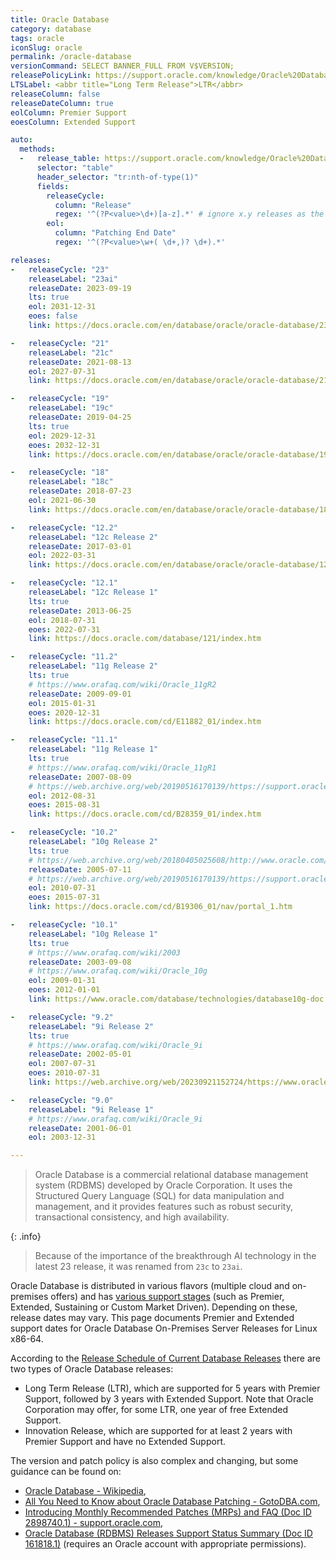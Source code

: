 ```yaml
---
title: Oracle Database
category: database
tags: oracle
iconSlug: oracle
permalink: /oracle-database
versionCommand: SELECT BANNER_FULL FROM V$VERSION;
releasePolicyLink: https://support.oracle.com/knowledge/Oracle%20Database%20Products/742060_1.html
LTSLabel: <abbr title="Long Term Release">LTR</abbr>
releaseColumn: false
releaseDateColumn: true
eolColumn: Premier Support
eoesColumn: Extended Support

auto:
  methods:
  -   release_table: https://support.oracle.com/knowledge/Oracle%20Database%20Products/742060_1.html
      selector: "table"
      header_selector: "tr:nth-of-type(1)"
      fields:
        releaseCycle:
          column: "Release"
          regex: '^(?P<value>\d+)[a-z].*' # ignore x.y releases as the Premier Support date is not displayed
        eol:
          column: "Patching End Date"
          regex: '^(?P<value>\w+( \d+,)? \d+).*'

releases:
-   releaseCycle: "23"
    releaseLabel: "23ai"
    releaseDate: 2023-09-19
    lts: true
    eol: 2031-12-31
    eoes: false
    link: https://docs.oracle.com/en/database/oracle/oracle-database/23/whats-new.html

-   releaseCycle: "21"
    releaseLabel: "21c"
    releaseDate: 2021-08-13
    eol: 2027-07-31
    link: https://docs.oracle.com/en/database/oracle/oracle-database/21/whats-new.html

-   releaseCycle: "19"
    releaseLabel: "19c"
    releaseDate: 2019-04-25
    lts: true
    eol: 2029-12-31
    eoes: 2032-12-31
    link: https://docs.oracle.com/en/database/oracle/oracle-database/19/whats-new.html

-   releaseCycle: "18"
    releaseLabel: "18c"
    releaseDate: 2018-07-23
    eol: 2021-06-30
    link: https://docs.oracle.com/en/database/oracle/oracle-database/18/whats-new.html

-   releaseCycle: "12.2"
    releaseLabel: "12c Release 2"
    releaseDate: 2017-03-01
    eol: 2022-03-31
    link: https://docs.oracle.com/en/database/oracle/oracle-database/12.2/whats-new.html

-   releaseCycle: "12.1"
    releaseLabel: "12c Release 1"
    lts: true
    releaseDate: 2013-06-25
    eol: 2018-07-31
    eoes: 2022-07-31
    link: https://docs.oracle.com/database/121/index.htm

-   releaseCycle: "11.2"
    releaseLabel: "11g Release 2"
    lts: true
    # https://www.orafaq.com/wiki/Oracle_11gR2
    releaseDate: 2009-09-01
    eol: 2015-01-31
    eoes: 2020-12-31
    link: https://docs.oracle.com/cd/E11882_01/index.htm

-   releaseCycle: "11.1"
    releaseLabel: "11g Release 1"
    lts: true
    # https://www.orafaq.com/wiki/Oracle_11gR1
    releaseDate: 2007-08-09
    # https://web.archive.org/web/20190516170139/https://support.oracle.com/knowledge/Oracle%20Database%20Products/742060_1.html#foot1
    eol: 2012-08-31
    eoes: 2015-08-31
    link: https://docs.oracle.com/cd/B28359_01/index.htm

-   releaseCycle: "10.2"
    releaseLabel: "10g Release 2"
    lts: true
    # https://web.archive.org/web/20180405025608/http://www.oracle.com/us/corporate/press/017324_EN
    releaseDate: 2005-07-11
    # https://web.archive.org/web/20190516170139/https://support.oracle.com/knowledge/Oracle%20Database%20Products/742060_1.html
    eol: 2010-07-31
    eoes: 2015-07-31
    link: https://docs.oracle.com/cd/B19306_01/nav/portal_1.htm

-   releaseCycle: "10.1"
    releaseLabel: "10g Release 1"
    lts: true
    # https://www.orafaq.com/wiki/2003
    releaseDate: 2003-09-08
    # https://www.orafaq.com/wiki/Oracle_10g
    eol: 2009-01-31
    eoes: 2012-01-01
    link: https://www.oracle.com/database/technologies/database10g-doc.html

-   releaseCycle: "9.2"
    releaseLabel: "9i Release 2"
    lts: true
    # https://www.orafaq.com/wiki/Oracle_9i
    releaseDate: 2002-05-01
    eol: 2007-07-31
    eoes: 2010-07-31
    link: https://web.archive.org/web/20230921152724/https://www.oracle.com/database/technologies/oracle9i.html

-   releaseCycle: "9.0"
    releaseLabel: "9i Release 1"
    # https://www.orafaq.com/wiki/Oracle_9i
    releaseDate: 2001-06-01
    eol: 2003-12-31

---
```


> Oracle Database is a commercial relational database management system (RDBMS) developed by Oracle
> Corporation. It uses the Structured Query Language (SQL) for data manipulation and management, and
> it provides features such as robust security, transactional consistency, and high availability.

{: .info}
> Because of the importance of the breakthrough AI technology in the latest 23 release, it was
> renamed from `23c` to `23ai`.

Oracle Database is distributed in various flavors (multiple cloud and on-premises offers) and has
[various support stages](https://www.oracle.com/support/lifetime-support/software.html "Lifetime Support for Oracle software")
(such as Premier, Extended, Sustaining or Custom Market Driven). Depending on these, release dates
may vary. This page documents Premier and Extended support dates for Oracle Database On-Premises
Server Releases for Linux x86-64.

According to the [Release Schedule of Current Database Releases](https://support.oracle.com/knowledge/Oracle%20Database%20Products/742060_1.html)
there are two types of Oracle Database releases:

- Long Term Release (LTR), which are supported for 5 years with Premier Support, followed by 3 years
  with Extended Support. Note that Oracle Corporation may offer, for some LTR, one year of free
  Extended Support.
- Innovation Release, which are supported for at least 2 years with Premier Support and have no
  Extended Support.

The version and patch policy is also complex and changing, but some guidance can be found on:

- [Oracle Database - Wikipedia](https://wikipedia.org/wiki/Oracle_Database#Patch_updates_and_security_alerts),
- [All You Need to Know about Oracle Database Patching - GotoDBA.com](https://gotodba.com/2019/10/17/all-you-need-to-know-about-oracle-database-patching/),
- [Introducing Monthly Recommended Patches (MRPs) and FAQ (Doc ID 2898740.1) - support.oracle.com](https://web.archive.org/web/20230326170525/https://support.oracle.com/knowledge/Oracle%20Cloud/2898740_1.html),
- [Oracle Database (RDBMS) Releases Support Status Summary (Doc ID 161818.1)](https://support.oracle.com/knowledge/Oracle%20Cloud/161818_1.html)
  (requires an Oracle account with appropriate permissions).

